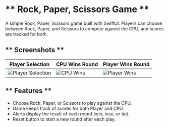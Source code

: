 
# ** Rock, Paper, Scissors Game **

A simple Rock, Paper, Scissors game built with SwiftUI. Players can choose between Rock, Paper, and Scissors to compete against the CPU, and scores are tracked for both.

## ** Screenshots **

| Player Selection | CPU Wins Round | Player Wins Round |
| ---------------- | -------------- | ----------------- |
| ![Player Selection](https://github.com/B3Y0ND3R/RPSGame-Swift/blob/fc0b27aae021b6ff04cc015cec3ef3b470752b25/Screenshot%202024-11-13%20at%207.24.43%E2%80%AFPM.png) | ![CPU Wins](https://github.com/B3Y0ND3R/RPSGame-Swift/blob/fc0b27aae021b6ff04cc015cec3ef3b470752b25/Screenshot%202024-11-13%20at%207.24.55%E2%80%AFPM.png) | ![Player Wins](https://github.com/B3Y0ND3R/RPSGame-Swift/blob/fc0b27aae021b6ff04cc015cec3ef3b470752b25/Screenshot%202024-11-13%20at%207.25.08%E2%80%AFPM.png) |

## ** Features **

- Choose Rock, Paper, or Scissors to play against the CPU.
- Game keeps track of scores for both Player and CPU.
- Alerts display the result of each round (win, lose, or tie).
- Reset button to start a new round after each play.
